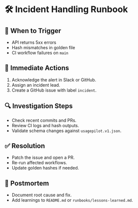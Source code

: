 # 🛠️ Incident Handling Runbook

## 🔔 When to Trigger
- API returns 5xx errors
- Hash mismatches in golden file
- CI workflow failures on `main`

## 🚨 Immediate Actions
1. Acknowledge the alert in Slack or GitHub.
2. Assign an incident lead.
3. Create a GitHub issue with label `incident`.

## 🔍 Investigation Steps
- Check recent commits and PRs.
- Review CI logs and hash outputs.
- Validate schema changes against `usagepilot.v1.json`.

## ✅ Resolution
- Patch the issue and open a PR.
- Re-run affected workflows.
- Update golden hashes if needed.

## 📝 Postmortem
- Document root cause and fix.
- Add learnings to `README.md` or `runbooks/lessons-learned.md`.

